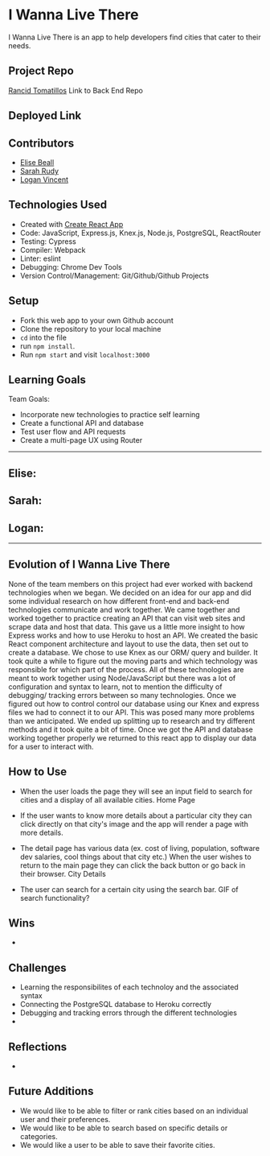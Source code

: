 # I Wanna Live There
I Wanna Live There is an app to help developers find cities that cater to their needs.

## Project Repo
[Rancid Tomatillos](https://github.com/lokiandfengshui/rancid-tomatillos)
Link to Back End Repo

## Deployed Link


## Contributors

- [Elise Beall](https://github.com/elisebeall)
- [Sarah Rudy](https://github.com/sarahrudy)
- [Logan Vincent](https://github.com/Logandv3)


## Technologies Used

* Created with [Create React App](https://github.com/facebook/create-react-app)
* Code: JavaScript, Express.js, Knex.js, Node.js, PostgreSQL, ReactRouter
* Testing: Cypress
* Compiler: Webpack
* Linter: eslint
* Debugging: Chrome Dev Tools
* Version Control/Management: Git/Github/Github Projects


## Setup

- Fork this web app to your own Github account
- Clone the repository to your local machine
- `cd` into the file
- run `npm install`.
- Run `npm start` and visit `localhost:3000`


## Learning Goals

Team Goals:
- Incorporate new technologies to practice self learning 
- Create a functional API and database
- Test user flow and API requests
- Create a multi-page UX using Router
---
Elise:
- 

Sarah:
- 

Logan:
- 
---


## Evolution of I Wanna Live There
None of the team members on this project had ever worked with backend technologies when we began.  We decided on an idea for our app and did some individual research on how different front-end and back-end technologies communicate and work together.  We came together and worked together to practice creating an API that can visit web sites and scrape data and host that data.  This gave us a little more insight to how Express works and how to use Heroku to host an API.  We created the basic React component architecture and layout to use the data, then set out to create a database.  We chose to use Knex as our ORM/ query and builder.  It took quite a while to figure out the moving parts and which technology was responsible for which part of the process.  All of these technologies are meant to work together using Node/JavaScript but there was a lot of configuration and syntax to learn, not to mention the difficulty of debugging/ tracking errors between so many technologies.  Once we figured out how to control control our database using our Knex and express files we had to connect it to our API.  This was posed many more problems than we anticipated.  We ended up splitting up to research and try different methods and it took quite a bit of time.  Once we got the API and database working together properly we returned to this react app to display our data for a user to interact with.


## How to Use

- When the user loads the page they will see an input field to search for cities and a display of all available cities.
Home Page

- If the user wants to know more details about a particular city they can click directly on that city's image and the app will render a page with more details. 
- The detail page has various data (ex. cost of living, population, software dev salaries, cool things about that city etc.)  When the user wishes to return to the main page they can click the back button or go back in their browser.
City Details


- The user can search for a certain city using the search bar.
GIF of search functionality?


## Wins

- 

## Challenges

- Learning the responsibilites of each technoloy and the associated syntax
- Connecting the PostgreSQL database to Heroku correctly
- Debugging and tracking errors through the different technologies
- 

## Reflections

- 

## Future Additions

- We would like to be able to filter or rank cities based on an individual user and their preferences.
- We would like to be able to search based on specific details or categories.
- We would like a user to be able to save their favorite cities. 


